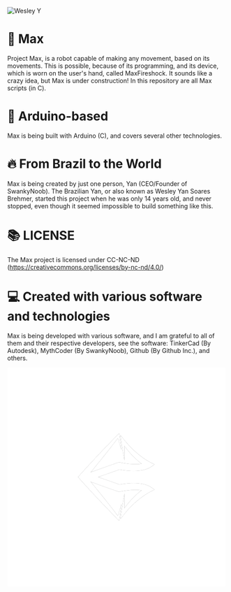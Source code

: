 ![Wesley Y](https://img.shields.io/badge/Created%20by%20One%20Man-Started%20when%20I%20was%2014%20years%20old-blue)

# 🍕 Max
Project Max, is a robot capable of making any movement, based on its movements. This is possible, because of its programming, and its device, which is worn on the user's hand, called MaxFireshock. It sounds like a crazy idea, but Max is under construction! In this repository are all Max scripts (in C).

# 🤖 Arduino-based
Max is being built with Arduino (C), and covers several other technologies.

# 🔥 From Brazil to the World
Max is being created by just one person, Yan (CEO/Founder of SwankyNoob). The Brazilian Yan, or also known as Wesley Yan Soares Brehmer, started this project when he was only 14 years old, and never stopped, even though it seemed impossible to build something like this.

# 📚 LICENSE
The Max project is licensed under CC-NC-ND (https://creativecommons.org/licenses/by-nc-nd/4.0/)

# 💻 Created with various software and technologies
Max is being developed with various software, and I am grateful to all of them and their respective developers, see the software: TinkerCad (By Autodesk), MythCoder (By SwankyNoob), Github (By Github Inc.), and others.

![error](https://raw.githubusercontent.com/NervousGroove/SpellSpike/main/SpellSpike.png)
